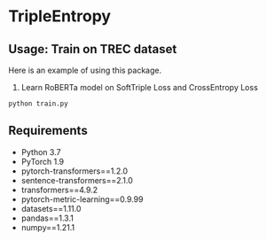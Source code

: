 # TripleEntropy

## Usage: Train on TREC dataset
Here is an example of using this package.

1. Learn RoBERTa model on SoftTriple Loss and CrossEntropy Loss
```
python train.py
```

## Requirements
* Python 3.7
* PyTorch 1.9
* pytorch-transformers==1.2.0
* sentence-transformers==2.1.0
* transformers==4.9.2
* pytorch-metric-learning==0.9.99
* datasets==1.11.0
* pandas==1.3.1
* numpy==1.21.1
